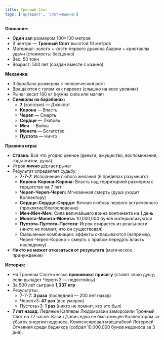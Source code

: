 ```yaml
---
title: Тронный Слот
tags: ['артефакт', 'слот-машина']
---
```


**Описание:**

- **Один зал** размером 100×100 метров
- В центре — **Тронный Слот** высотой 10 метров
- Материал: золото + кости первого дракона Азарии + кристаллы удачи (стоимость: бесценно)
- Вес: 50 тонн
- Возраст: 500 лет (создан вместе с казино)

**Механика:**

- 3 барабана размером с человеческий рост
- Вращаются с гулом как паровоз (слышно на всех уровнях)
- Рычаг весит 100 кг (нужна сила или магия)
- **Символы на барабанах:**
  - **7** (золотые) — Джекпот
  - **Корона** — Власть
  - **Череп** — Смерть
  - **Сердце** — Любовь
  - **Меч** — Война
  - **Монета** — Богатство
  - **Пустота** — Ничто

**Правила игры:**

- **Ставка:** Всё что угодно ценное (деньги, имущество, воспоминания, годы жизни, душа)
- Игрок **лично** дёргает рычаг
- Результат определяет судьбу:
  - **7-7-7:** Исполнение любого желания (в пределах разумного)
  - **Корона-Корона-Корона:** Власть над территорией размером с герцогство на 7 лет
  - **Череп-Череп-Череп:** Мгновенная смерть (душа уходит Коллектору)
  - **Сердце-Сердце-Сердце:** Вечная любовь первого встреченного (проклятие/благословение)
  - **Меч-Меч-Меч:** Сила величайшего воина континента на 1 день
  - **Монета-Монета-Монета:** 10,000,000 бунов материализуются
  - **Пустота-Пустота-Пустота:** Игрок стирается из реальности (никто не помнит, что он существовал)
  - Смешанные комбинации: эффекты складываются (например, Череп-Череп-Корона = смерть с правом передать власть наследнику)
- **Никто не может отказаться от результата** (магическое принуждение)

**История:**

- На Тронном Слоте князья **принимают присягу** (ставят свою душу; если выпадет Череп×3 — недостойны)
- За 500 лет сыграно **1,337 игр**
- Результаты:
  - 7-7-7: **3 раза** (последний — 200 лет назад)
  - Череп×3: **47 раз** (все умерли)
  - Пустота×3: **1 раз** (никто не помнит, кто это был)
- **7 лет назад:** Ледяные Капперы Людомразии заморозили Тронный Слот на 77 часов. Казич Дэпич едва не был смещён Коллектором за убыток энергии недоноса. Компенсировал масштабной Лотереей Отчаяния среди бедняков (собрал 10,000,000 бунов недоноса за 3 дня).
